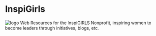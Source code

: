 # InspiGirls
![logo](https://raw.githubusercontent.com/Crista2019/InspiGirl/images/inspiGirls.PNG)
Web Resources for the InspiGIRLS Nonprofit, inspiring women to become leaders through initiatives, blogs, etc.

